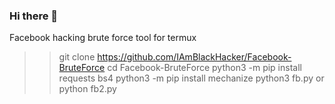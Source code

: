 ### Hi there 👋

<!--
**Hackerkille/Hackerkille** is a ✨ _special_ ✨ repository because its `README.md` (this file) appears on your GitHub profile.

Here are some ideas to get you started:

- 🔭 I’m currently working on Hacking
- 🌱 I’m currently learning python
- 👯 I’m looking to collaborate on with real hacker,s
- 🤔 I’m looking for help with hacker friends
- 💬 Ask me about hacking on comment
- 📫 How to reach me: comment me i will take test
- 😄 Pronouns: Hacker
- ⚡ Fun fact: Hacker
-->
Facebook hacking brute force tool for termux
>> git clone https://github.com/IAmBlackHacker/Facebook-BruteForce
>> cd Facebook-BruteForce
>> python3 -m pip install requests bs4
>> python3 -m pip install mechanize
>> python3 fb.py or python fb2.py
